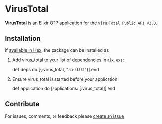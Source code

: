 # VirusTotal

**VirusTotal** is an Elixir OTP application for the [`VirusTotal Public API v2.0`](https://www.virustotal.com/en/documentation/public-api/v2/).

## Installation

If [available in Hex](https://hex.pm/docs/publish), the package can be installed as:

  1. Add virus_total to your list of dependencies in `mix.exs`:

        def deps do
          [{:virus_total, "~> 0.0.1"}]
        end

  2. Ensure virus_total is started before your application:

        def application do
          [applications: [:virus_total]]
        end

## Contribute

For issues, comments, or feedback please [create an issue](http://github.com/dtykocki/virus_total/issues)
